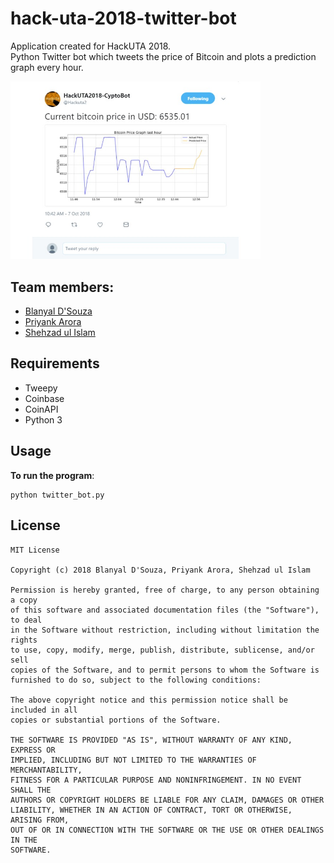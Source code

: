# hack-uta-2018-twitter-bot
Application created for HackUTA 2018.  
Python Twitter bot which tweets the price of Bitcoin and plots a prediction graph every hour.  

<img src="https://raw.githubusercontent.com/blanyal/hack-uta-2018-twitter-bot/master/screenshot.jpg" width="400">


## Team members:  
 - [Blanyal D'Souza](https://github.com/blanyal)  
 - [Priyank Arora](https://github.com/priyank91)  
 - [Shehzad ul Islam](https://github.com/shehzadulislam)  


## Requirements
 - Tweepy
 - Coinbase
 - CoinAPI  
 - Python 3
 
## Usage
**To run the program**:
```
python twitter_bot.py
``` 
## License
    MIT License

    Copyright (c) 2018 Blanyal D'Souza, Priyank Arora, Shehzad ul Islam

    Permission is hereby granted, free of charge, to any person obtaining a copy
    of this software and associated documentation files (the "Software"), to deal
    in the Software without restriction, including without limitation the rights
    to use, copy, modify, merge, publish, distribute, sublicense, and/or sell
    copies of the Software, and to permit persons to whom the Software is
    furnished to do so, subject to the following conditions:

    The above copyright notice and this permission notice shall be included in all
    copies or substantial portions of the Software.

    THE SOFTWARE IS PROVIDED "AS IS", WITHOUT WARRANTY OF ANY KIND, EXPRESS OR
    IMPLIED, INCLUDING BUT NOT LIMITED TO THE WARRANTIES OF MERCHANTABILITY,
    FITNESS FOR A PARTICULAR PURPOSE AND NONINFRINGEMENT. IN NO EVENT SHALL THE
    AUTHORS OR COPYRIGHT HOLDERS BE LIABLE FOR ANY CLAIM, DAMAGES OR OTHER
    LIABILITY, WHETHER IN AN ACTION OF CONTRACT, TORT OR OTHERWISE, ARISING FROM,
    OUT OF OR IN CONNECTION WITH THE SOFTWARE OR THE USE OR OTHER DEALINGS IN THE
    SOFTWARE.
